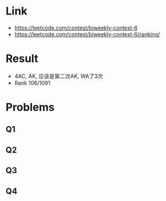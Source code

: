 # Link
- https://leetcode.com/contest/biweekly-contest-6
- https://leetcode.com/contest/biweekly-contest-6/ranking/

# Result
- 4AC, AK, 应该是第二次AK, WA了3次
- Rank 106/1091

# Problems
## Q1

## Q2

## Q3

## Q4